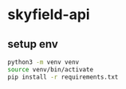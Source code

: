 # skyfield-api

## setup env
```bash
python3 -m venv venv
source venv/bin/activate
pip install -r requirements.txt
```